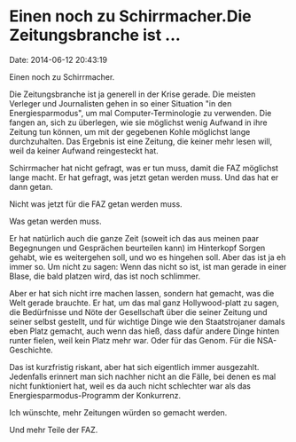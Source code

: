 Einen noch zu Schirrmacher.Die Zeitungsbranche ist \...
=======================================================

Date: 2014-06-12 20:43:19

Einen noch zu Schirrmacher.

Die Zeitungsbranche ist ja generell in der Krise gerade. Die meisten
Verleger und Journalisten gehen in so einer Situation \"in den
Energiesparmodus\", um mal Computer-Terminologie zu verwenden. Die
fangen an, sich zu überlegen, wie sie möglichst wenig Aufwand in ihre
Zeitung tun können, um mit der gegebenen Kohle möglichst lange
durchzuhalten. Das Ergebnis ist eine Zeitung, die keiner mehr lesen
will, weil da keiner Aufwand reingesteckt hat.

Schirrmacher hat nicht gefragt, was er tun muss, damit die FAZ möglichst
lange macht. Er hat gefragt, was jetzt getan werden muss. Und das hat er
dann getan.

Nicht was jetzt für die FAZ getan werden muss.

Was getan werden muss.

Er hat natürlich auch die ganze Zeit (soweit ich das aus meinen paar
Begegnungen und Gesprächen beurteilen kann) im Hinterkopf Sorgen gehabt,
wie es weitergehen soll, und wo es hingehen soll. Aber das ist ja eh
immer so. Um nicht zu sagen: Wenn das nicht so ist, ist man gerade in
einer Blase, die bald platzen wird, das ist noch schlimmer.

Aber er hat sich nicht irre machen lassen, sondern hat gemacht, was die
Welt gerade brauchte. Er hat, um das mal ganz Hollywood-platt zu sagen,
die Bedürfnisse und Nöte der Gesellschaft über die seiner Zeitung und
seiner selbst gestellt, und für wichtige Dinge wie den Staatstrojaner
damals eben Platz gemacht, auch wenn das hieß, dass dafür andere Dinge
hinten runter fielen, weil kein Platz mehr war. Oder für das Genom. Für
die NSA-Geschichte.

Das ist kurzfristig riskant, aber hat sich eigentlich immer ausgezahlt.
Jedenfalls erinnert man sich nachher nicht an die Fälle, bei denen es
mal nicht funktioniert hat, weil es da auch nicht schlechter war als das
Energiesparmodus-Programm der Konkurrenz.

Ich wünschte, mehr Zeitungen würden so gemacht werden.

Und mehr Teile der FAZ.
